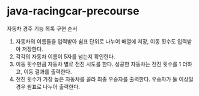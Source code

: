 # java-racingcar-precourse
자동차 경주 기능 목록 구현 순서
1. 자동차의 이름들을 입력받아 쉼표 단위로 나누어 배열에 저장, 이동 횟수도 입력받아 저장한다.
2. 각각의 자동차 이름이 5자를 넘는지 확인한다.
3. 이동 횟수만큼 자동차 별로 전진 시도를 한다. 성공한 자동차는 전진 횟수를 1 더하고, 이동 결과를 출력한다. 
4. 전진 횟수가 가장 높은 자동차를 골라 최종 우승자를 출력한다. 우승자가 둘 이상일 경우 쉼표로 나누어 출력한다.